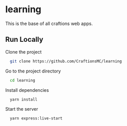 
# learning

This is the base of all craftions web apps.


## Run Locally

Clone the project

```bash
  git clone https://github.com/CraftionsMC/learning
```

Go to the project directory

```bash
  cd learning
```

Install dependencies

```bash
  yarn install
```

Start the server

```bash
  yarn express:live-start
```

  